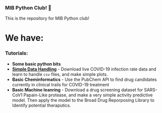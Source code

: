 ### MIB Python Club! :snake:

This is the repository for MIB Python club!

# We have:
### Tutorials:
* **Some basic python bits**
* **[Simple Data Handling](https://github.com/jamesengleback/MIBPythonClub/blob/master/Tutorials/IntroToDataWranglingWithPandas.ipynb_)** - Download live COVID-19 infection rate data and learn to handle ```csv``` files, and make simple plots.
* **Basic Cheminformatics** - Use the PubChem API to find drug candidates currently in clinical trails for COVID-19 treatment
* **Basic Machine leanring** - Download a drug screening dataset for SARS-CoV1 Papain-Like protease, and make a very simple activity predictive model. Then apply the model to the Broad Drug Reporposing Library to Identify potential theraputics.
